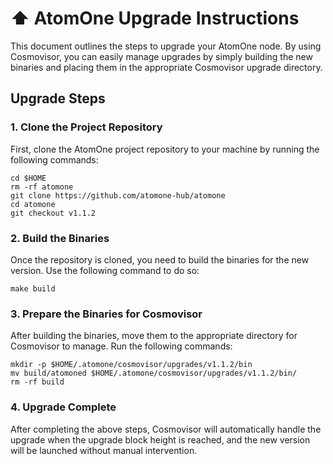 # ⬆️  AtomOne Upgrade Instructions

This document outlines the steps to upgrade your AtomOne node. By using Cosmovisor, you can easily manage upgrades by simply building the new binaries and placing them in the appropriate Cosmovisor upgrade directory.

## Upgrade Steps

### 1. Clone the Project Repository
First, clone the AtomOne project repository to your machine by running the following commands:

```
cd $HOME
rm -rf atomone
git clone https://github.com/atomone-hub/atomone
cd atomone
git checkout v1.1.2
```


### 2. Build the Binaries
Once the repository is cloned, you need to build the binaries for the new version. Use the following command to do so:
```
make build
```

### 3. Prepare the Binaries for Cosmovisor
After building the binaries, move them to the appropriate directory for Cosmovisor to manage. Run the following commands:
```
mkdir -p $HOME/.atomone/cosmovisor/upgrades/v1.1.2/bin
mv build/atomoned $HOME/.atomone/cosmovisor/upgrades/v1.1.2/bin/
rm -rf build
```

### 4. Upgrade Complete
After completing the above steps, Cosmovisor will automatically handle the upgrade when the upgrade block height is reached, and the new version will be launched without manual intervention.
